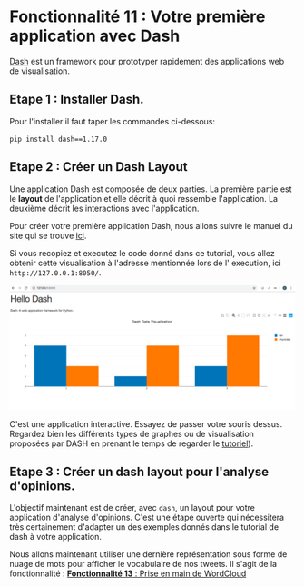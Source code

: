 # Fonctionnalité 11 : Votre première application avec Dash



[Dash](https://plot.ly/) est un framework pour prototyper rapidement des applications web de visualisation.

## Etape 1 : Installer Dash.

Pour l'installer il faut taper les commandes ci-dessous:


```
pip install dash==1.17.0  

```



## Etape 2 : Créer un Dash Layout


Une application Dash est composée de deux parties. La première partie est le  **layout** de l'application et elle décrit à quoi ressemble l'application. La deuxième décrit les interactions avec l'application.

Pour créer votre première application Dash, nous allons suivre le manuel du site qui se trouve [ici](https://dash.plotly.com/layout).

Si vous recopiez et executez le code donné dans ce tutorial, vous allez obtenir cette visualisation à l'adresse mentionnée lors de l' execution, ici `http://127.0.0.1:8050/`.


![hellodash](./Images/dash.png)



C'est une application interactive. Essayez de passer votre souris dessus.
Regardez bien les différents types de graphes ou de visualisation proposées par DASH en prenant le temps de regarder le [tutoriel](https://dash.plotly.com/)).



## Etape 3 : Créer un dash layout pour l'analyse d'opinions.

L'objectif maintenant est de créer, avec `dash`, un layout pour votre application d'analyse d'opinions. C'est une étape ouverte qui  nécessitera très certainement d'adapter un des exemples donnés dans le tutorial de dash à votre application.



Nous allons maintenant utiliser une dernière représentation sous forme de nuage de mots pour afficher le vocabulaire de nos tweets. Il s'agit de la fonctionnalité : [**Fonctionnalité 13** : Prise en main de WordCloud](./S7_wordcloud.md)











